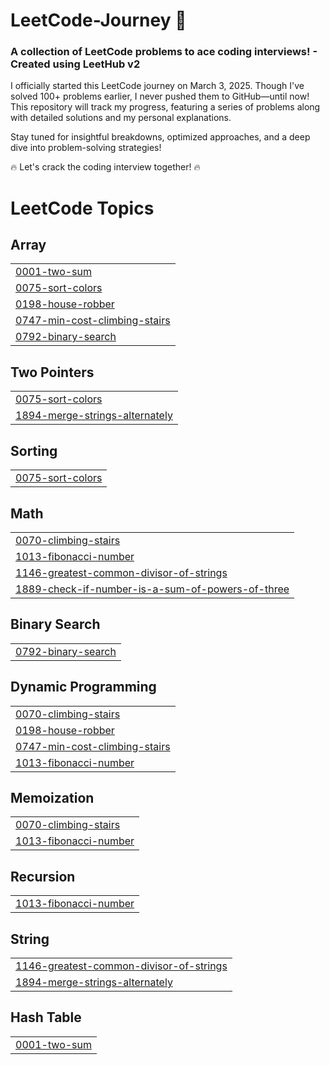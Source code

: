 # LeetCode-Journey 🚀
<h3>A collection of LeetCode problems to ace coding interviews! - Created using LeetHub v2</h3>

I officially started this LeetCode journey on March 3, 2025. Though I've solved 100+ problems earlier, I never pushed them to GitHub—until now! This repository will track my progress, featuring a series of problems along with detailed solutions and my personal explanations.

Stay tuned for insightful breakdowns, optimized approaches, and a deep dive into problem-solving strategies!

🔥 Let's crack the coding interview together! 🔥

<!---LeetCode Topics Start-->
# LeetCode Topics
## Array
|  |
| ------- |
| [0001-two-sum](https://github.com/mukulchauuhan/LeetCode-Journey/tree/master/0001-two-sum) |
| [0075-sort-colors](https://github.com/mukulchauuhan/LeetCode-Journey/tree/master/0075-sort-colors) |
| [0198-house-robber](https://github.com/mukulchauuhan/LeetCode-Journey/tree/master/0198-house-robber) |
| [0747-min-cost-climbing-stairs](https://github.com/mukulchauuhan/LeetCode-Journey/tree/master/0747-min-cost-climbing-stairs) |
| [0792-binary-search](https://github.com/mukulchauuhan/LeetCode-Journey/tree/master/0792-binary-search) |
## Two Pointers
|  |
| ------- |
| [0075-sort-colors](https://github.com/mukulchauuhan/LeetCode-Journey/tree/master/0075-sort-colors) |
| [1894-merge-strings-alternately](https://github.com/mukulchauuhan/LeetCode-Journey/tree/master/1894-merge-strings-alternately) |
## Sorting
|  |
| ------- |
| [0075-sort-colors](https://github.com/mukulchauuhan/LeetCode-Journey/tree/master/0075-sort-colors) |
## Math
|  |
| ------- |
| [0070-climbing-stairs](https://github.com/mukulchauuhan/LeetCode-Journey/tree/master/0070-climbing-stairs) |
| [1013-fibonacci-number](https://github.com/mukulchauuhan/LeetCode-Journey/tree/master/1013-fibonacci-number) |
| [1146-greatest-common-divisor-of-strings](https://github.com/mukulchauuhan/LeetCode-Journey/tree/master/1146-greatest-common-divisor-of-strings) |
| [1889-check-if-number-is-a-sum-of-powers-of-three](https://github.com/mukulchauuhan/LeetCode-Journey/tree/master/1889-check-if-number-is-a-sum-of-powers-of-three) |
## Binary Search
|  |
| ------- |
| [0792-binary-search](https://github.com/mukulchauuhan/LeetCode-Journey/tree/master/0792-binary-search) |
## Dynamic Programming
|  |
| ------- |
| [0070-climbing-stairs](https://github.com/mukulchauuhan/LeetCode-Journey/tree/master/0070-climbing-stairs) |
| [0198-house-robber](https://github.com/mukulchauuhan/LeetCode-Journey/tree/master/0198-house-robber) |
| [0747-min-cost-climbing-stairs](https://github.com/mukulchauuhan/LeetCode-Journey/tree/master/0747-min-cost-climbing-stairs) |
| [1013-fibonacci-number](https://github.com/mukulchauuhan/LeetCode-Journey/tree/master/1013-fibonacci-number) |
## Memoization
|  |
| ------- |
| [0070-climbing-stairs](https://github.com/mukulchauuhan/LeetCode-Journey/tree/master/0070-climbing-stairs) |
| [1013-fibonacci-number](https://github.com/mukulchauuhan/LeetCode-Journey/tree/master/1013-fibonacci-number) |
## Recursion
|  |
| ------- |
| [1013-fibonacci-number](https://github.com/mukulchauuhan/LeetCode-Journey/tree/master/1013-fibonacci-number) |
## String
|  |
| ------- |
| [1146-greatest-common-divisor-of-strings](https://github.com/mukulchauuhan/LeetCode-Journey/tree/master/1146-greatest-common-divisor-of-strings) |
| [1894-merge-strings-alternately](https://github.com/mukulchauuhan/LeetCode-Journey/tree/master/1894-merge-strings-alternately) |
## Hash Table
|  |
| ------- |
| [0001-two-sum](https://github.com/mukulchauuhan/LeetCode-Journey/tree/master/0001-two-sum) |
<!---LeetCode Topics End-->